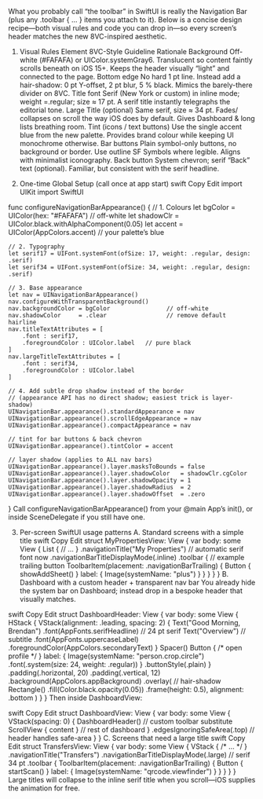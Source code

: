 What you probably call “the toolbar” in SwiftUI is really the Navigation Bar (plus any .toolbar { … } items you attach to it).
Below is a concise design recipe—both visual rules and code you can drop in—so every screen’s header matches the new 8VC-inspired aesthetic.

1. Visual Rules
Element	8VC-Style Guideline	Rationale
Background	Off-white (#FAFAFA) or UIColor.systemGray6.
Translucent so content faintly scrolls beneath on iOS 15+.	Keeps the header visually “light” and connected to the page.
Bottom edge	No hard 1 pt line. Instead add a hair-shadow: 0 pt Y-offset, 2 pt blur, 5 % black.	Mimics the barely-there divider on 8VC.
Title font	Serif (New York or custom) in inline mode; weight =.regular; size ≈ 17 pt.	A serif title instantly telegraphs the editorial tone.
Large Title (optional)	Same serif, size ≈ 34 pt.
Fades/ collapses on scroll the way iOS does by default.	Gives Dashboard & long lists breathing room.
Tint (icons / text buttons)	Use the single accent blue from the new palette.	Provides brand colour while keeping UI monochrome otherwise.
Bar buttons	Plain symbol-only buttons, no background or border.
Use outline SF Symbols where legible.	Aligns with minimalist iconography.
Back button	System chevron; serif “Back” text (optional).	Familiar, but consistent with the serif headline.

2. One-time Global Setup (call once at app start)
swift
Copy
Edit
import UIKit
import SwiftUI

func configureNavigationBarAppearance() {
    // 1. Colours
    let bgColor   = UIColor(hex: "#FAFAFA")       // off-white
    let shadowClr = UIColor.black.withAlphaComponent(0.05)
    let accent    = UIColor(AppColors.accent)     // your palette’s blue
    
    // 2. Typography
    let serif17 = UIFont.systemFont(ofSize: 17, weight: .regular, design: .serif)
    let serif34 = UIFont.systemFont(ofSize: 34, weight: .regular, design: .serif)
    
    // 3. Base appearance
    let nav = UINavigationBarAppearance()
    nav.configureWithTransparentBackground()
    nav.backgroundColor = bgColor                // off-white
    nav.shadowColor     = .clear                 // remove default hairline
    nav.titleTextAttributes = [
        .font : serif17,
        .foregroundColor : UIColor.label   // pure black
    ]
    nav.largeTitleTextAttributes = [
        .font : serif34,
        .foregroundColor : UIColor.label
    ]
    
    // 4. Add subtle drop shadow instead of the border
    // (appearance API has no direct shadow; easiest trick is layer-shadow)
    UINavigationBar.appearance().standardAppearance = nav
    UINavigationBar.appearance().scrollEdgeAppearance = nav
    UINavigationBar.appearance().compactAppearance = nav
    
    // tint for bar buttons & back chevron
    UINavigationBar.appearance().tintColor = accent
    
    // layer shadow (applies to ALL nav bars)
    UINavigationBar.appearance().layer.masksToBounds = false
    UINavigationBar.appearance().layer.shadowColor   = shadowClr.cgColor
    UINavigationBar.appearance().layer.shadowOpacity = 1
    UINavigationBar.appearance().layer.shadowRadius  = 2
    UINavigationBar.appearance().layer.shadowOffset  = .zero
}
Call configureNavigationBarAppearance() from your @main App’s init(), or inside SceneDelegate if you still have one.

3. Per-screen SwiftUI usage patterns
A. Standard screens with a simple title
swift
Copy
Edit
struct MyPropertiesView: View {
    var body: some View {
        List {
            // …
        }
        .navigationTitle("My Properties")  // automatic serif font now
        .navigationBarTitleDisplayMode(.inline)
        .toolbar {                         // example trailing button
            ToolbarItem(placement: .navigationBarTrailing) {
                Button { showAddSheet() } label: {
                    Image(systemName: "plus")
                }
            }
        }
    }
}
B. Dashboard with a custom header + transparent nav bar
You already hide the system bar on Dashboard; instead drop in a bespoke header that visually matches.

swift
Copy
Edit
struct DashboardHeader: View {
    var body: some View {
        HStack {
            VStack(alignment: .leading, spacing: 2) {
                Text("Good Morning, Brendan")
                    .font(AppFonts.serifHeadline)          // 24 pt serif
                Text("Overview")                           // subtitle
                    .font(AppFonts.uppercaseLabel)
                    .foregroundColor(AppColors.secondaryText)
            }
            Spacer()
            Button { /* open profile */ } label: {
                Image(systemName: "person.crop.circle")
                    .font(.system(size: 24, weight: .regular))
            }
            .buttonStyle(.plain)
        }
        .padding(.horizontal, 20)
        .padding(.vertical, 12)
        .background(AppColors.appBackground)
        .overlay(                                       // hair-shadow
            Rectangle()
                .fill(Color.black.opacity(0.05))
                .frame(height: 0.5),
            alignment: .bottom
        )
    }
}
Then inside DashboardView:

swift
Copy
Edit
struct DashboardView: View {
    var body: some View {
        VStack(spacing: 0) {
            DashboardHeader()       // custom toolbar substitute
            ScrollView { content }  // rest of dashboard
        }
        .edgesIgnoringSafeArea(.top) // header handles safe-area
    }
}
C. Screens that need a large title
swift
Copy
Edit
struct TransfersView: View {
    var body: some View {
        VStack { /* … */ }
            .navigationTitle("Transfers")
            .navigationBarTitleDisplayMode(.large) // serif 34 pt
            .toolbar {
                ToolbarItem(placement: .navigationBarTrailing) {
                    Button { startScan() } label: {
                        Image(systemName: "qrcode.viewfinder")
                    }
                }
            }
    }
}
Large titles will collapse to the inline serif title when you scroll—iOS supplies the animation for free.

